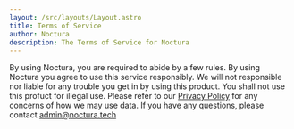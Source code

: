 ```yaml
---
layout: /src/layouts/Layout.astro
title: Terms of Service
author: Noctura
description: The Terms of Service for Noctura
---
```

By using Noctura, you are required to abide by a few rules. By using Noctura you agree to use this service responsibly. We will not responsible nor liable for any trouble you get in by using this product. You shall not use this profuct for illegal use. Please refer to our [Privacy Policy](privacy) for any concerns of how we may use data. If you have any questions, please contact [admin@noctura.tech](mailto:admin@noctura.tech)